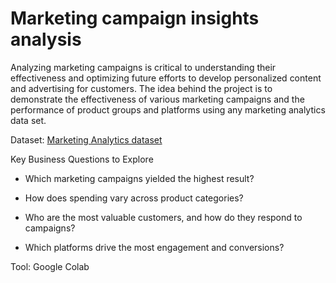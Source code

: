 # Marketing campaign insights analysis

Analyzing marketing campaigns is critical to understanding their effectiveness and optimizing future efforts to develop personalized content and advertising for customers. The idea behind the project is to demonstrate the effectiveness of various marketing campaigns and the performance of product groups and platforms using any marketing analytics data set.

Dataset: [Marketing Analytics dataset](https://www.kaggle.com/datasets/jackdaoud/marketing-data)

Key Business Questions to Explore

* Which marketing campaigns yielded the highest result?

* How does spending vary across product categories?

* Who are the most valuable customers, and how do they respond to campaigns?

* Which platforms drive the most engagement and conversions?

Tool: Google Colab
